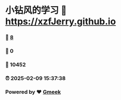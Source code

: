 # 小钻风的学习 :link: https://xzfJerry.github.io 
### :page_facing_up: [8](https://xzfJerry.github.io/tag.html) 
### :speech_balloon: 0 
### :hibiscus: 10452 
### :alarm_clock: 2025-02-09 15:37:38 
### Powered by :heart: [Gmeek](https://github.com/Meekdai/Gmeek)

